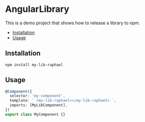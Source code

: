 # AngularLibrary

This is a demo project that shows how to release a library to npm.

<!-- START doctoc generated TOC please keep comment here to allow auto update -->
<!-- DON'T EDIT THIS SECTION, INSTEAD RE-RUN doctoc TO UPDATE -->

- [Installation](#installation)
- [Usage](#usage)

<!-- END doctoc generated TOC please keep comment here to allow auto update -->

## Installation

```
npm install my-lib-raphael
```

## Usage

```typescript
@Component({
  selector: 'my-component',
  template: ` <my-lib-raphael></my-lib-raphael> `,
  imports: [MyLibComponent],
})
export class MyComponent {}
```

